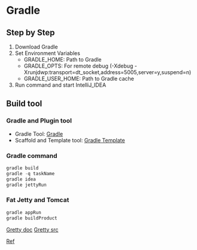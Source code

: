 # Gradle

## Step by Step

1. Download Gradle
2. Set Environment Variables
    - GRADLE_HOME: Path to Gradle
    - GRADLE_OPTS: For remote debug (-Xdebug -Xrunjdwp:transport=dt_socket,address=5005,server=y,suspend=n)
    - GRADLE_USER_HOME: Path to Gradle cache
3. Run command and start IntelliJ_IDEA

## Build tool

### Gradle and Plugin tool

- Gradle Tool: [Gradle](http://gradle.org/)
- Scaffold and Template tool: [Gradle Template](http://cjstehno.github.io/gradle-templates/)

### Gradle command

~~~ gradle
gradle build
gradle -q taskName
gradle idea
gradle jettyRun
~~~

### Fat Jetty and Tomcat

~~~ bash
gradle appRun
gradle buildProduct
~~~

[Gretty doc](http://akhikhl.github.io/gretty-doc/index.html)
[Gretty src](https://github.com/akhikhl/gretty)

[Ref](https://howtoprogram.xyz/2016/09/12/gradle-cache-location/)
